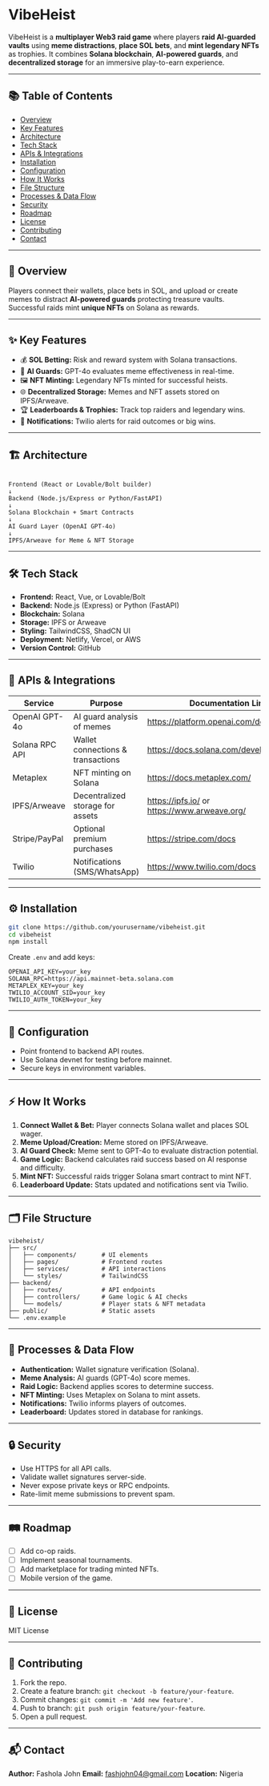 # VibeHeist  

VibeHeist is a **multiplayer Web3 raid game** where players **raid AI-guarded vaults** using **meme distractions**, **place SOL bets**, and **mint legendary NFTs** as trophies. It combines **Solana blockchain**, **AI-powered guards**, and **decentralized storage** for an immersive play-to-earn experience.  

---

## 📚 Table of Contents
- [Overview](#overview)  
- [Key Features](#key-features)  
- [Architecture](#architecture)  
- [Tech Stack](#tech-stack)  
- [APIs & Integrations](#apis--integrations)  
- [Installation](#installation)  
- [Configuration](#configuration)  
- [How It Works](#how-it-works)  
- [File Structure](#file-structure)  
- [Processes & Data Flow](#processes--data-flow)  
- [Security](#security)  
- [Roadmap](#roadmap)  
- [License](#license)  
- [Contributing](#contributing)  
- [Contact](#contact)  

---

## 📖 Overview
Players connect their wallets, place bets in SOL, and upload or create memes to distract **AI-powered guards** protecting treasure vaults. Successful raids mint **unique NFTs** on Solana as rewards.  

---

## ✨ Key Features
- 💰 **SOL Betting:** Risk and reward system with Solana transactions.  
- 🧠 **AI Guards:** GPT-4o evaluates meme effectiveness in real-time.  
- 🖼 **NFT Minting:** Legendary NFTs minted for successful heists.  
- 🌐 **Decentralized Storage:** Memes and NFT assets stored on IPFS/Arweave.  
- 🏆 **Leaderboards & Trophies:** Track top raiders and legendary wins.  
- 📲 **Notifications:** Twilio alerts for raid outcomes or big wins.  

---

## 🏗 Architecture  
```

Frontend (React or Lovable/Bolt builder)
↓
Backend (Node.js/Express or Python/FastAPI)
↓
Solana Blockchain + Smart Contracts
↓
AI Guard Layer (OpenAI GPT-4o)
↓
IPFS/Arweave for Meme & NFT Storage

````

---

## 🛠 Tech Stack
- **Frontend:** React, Vue, or Lovable/Bolt  
- **Backend:** Node.js (Express) or Python (FastAPI)  
- **Blockchain:** Solana  
- **Storage:** IPFS or Arweave  
- **Styling:** TailwindCSS, ShadCN UI  
- **Deployment:** Netlify, Vercel, or AWS  
- **Version Control:** GitHub  

---

## 🔌 APIs & Integrations  
| Service         | Purpose                              | Documentation Link                          |  
|-----------------|--------------------------------------|----------------------------------------------|  
| OpenAI GPT-4o    | AI guard analysis of memes          | https://platform.openai.com/docs             |  
| Solana RPC API   | Wallet connections & transactions    | https://docs.solana.com/developing/clients   |  
| Metaplex         | NFT minting on Solana               | https://docs.metaplex.com/                  |  
| IPFS/Arweave     | Decentralized storage for assets     | https://ipfs.io/ or https://www.arweave.org/ |  
| Stripe/PayPal    | Optional premium purchases           | https://stripe.com/docs                      |  
| Twilio           | Notifications (SMS/WhatsApp)        | https://www.twilio.com/docs                  |  

---

## ⚙ Installation  
```bash
git clone https://github.com/yourusername/vibeheist.git  
cd vibeheist  
npm install  
````

Create `.env` and add keys:

```
OPENAI_API_KEY=your_key  
SOLANA_RPC=https://api.mainnet-beta.solana.com  
METAPLEX_KEY=your_key  
TWILIO_ACCOUNT_SID=your_key  
TWILIO_AUTH_TOKEN=your_key  
```

---

## 🔑 Configuration

* Point frontend to backend API routes.
* Use Solana devnet for testing before mainnet.
* Secure keys in environment variables.

---

## ⚡ How It Works

1. **Connect Wallet & Bet:** Player connects Solana wallet and places SOL wager.
2. **Meme Upload/Creation:** Meme stored on IPFS/Arweave.
3. **AI Guard Check:** Meme sent to GPT-4o to evaluate distraction potential.
4. **Game Logic:** Backend calculates raid success based on AI response and difficulty.
5. **Mint NFT:** Successful raids trigger Solana smart contract to mint NFT.
6. **Leaderboard Update:** Stats updated and notifications sent via Twilio.

---

## 🗂 File Structure

```
vibeheist/  
├── src/  
│   ├── components/       # UI elements  
│   ├── pages/            # Frontend routes  
│   ├── services/         # API interactions  
│   └── styles/           # TailwindCSS  
├── backend/  
│   ├── routes/           # API endpoints  
│   ├── controllers/      # Game logic & AI checks  
│   └── models/           # Player stats & NFT metadata  
├── public/               # Static assets  
└── .env.example  
```

---

## 🔄 Processes & Data Flow

* **Authentication:** Wallet signature verification (Solana).
* **Meme Analysis:** AI guards (GPT-4o) score memes.
* **Raid Logic:** Backend applies scores to determine success.
* **NFT Minting:** Uses Metaplex on Solana to mint assets.
* **Notifications:** Twilio informs players of outcomes.
* **Leaderboard:** Updates stored in database for rankings.

---

## 🔒 Security

* Use HTTPS for all API calls.
* Validate wallet signatures server-side.
* Never expose private keys or RPC endpoints.
* Rate-limit meme submissions to prevent spam.

---

## 🛤 Roadmap

* [ ] Add co-op raids.
* [ ] Implement seasonal tournaments.
* [ ] Add marketplace for trading minted NFTs.
* [ ] Mobile version of the game.

---

## 📜 License

MIT License

---

## 🤝 Contributing

1. Fork the repo.
2. Create a feature branch: `git checkout -b feature/your-feature`.
3. Commit changes: `git commit -m 'Add new feature'`.
4. Push to branch: `git push origin feature/your-feature`.
5. Open a pull request.

---

## 📬 Contact

**Author:** Fashola John
**Email:** [fashjohn04@gmail.com](mailto:fashjohn04@gmail.com)
**Location:** Nigeria
